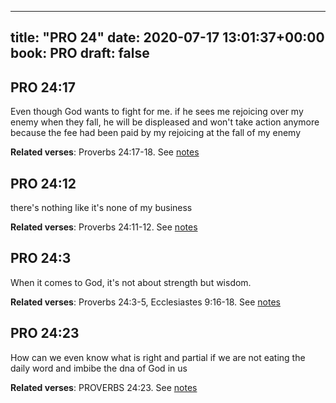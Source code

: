 
---
title: "PRO 24"
date: 2020-07-17 13:01:37+00:00
book: PRO
draft: false
---

## PRO 24:17

Even though God wants to fight for me. if he sees me rejoicing over my enemy when they fall, he will be displeased and won't take action anymore because the fee had been paid by my rejoicing at the fall of my enemy

**Related verses**: Proverbs 24:17-18. See [notes](https://my.bible.com/notes/3475693033298322313)


## PRO 24:12

there's nothing like it's none of my business

**Related verses**: Proverbs 24:11-12. See [notes](https://my.bible.com/notes/3475689902283940674)


## PRO 24:3

When it comes to God, it's not about strength but wisdom.

**Related verses**: Proverbs 24:3-5, Ecclesiastes 9:16-18. See [notes](https://my.bible.com/notes/3085789324676686083)


## PRO 24:23

How can we even know what is right and partial if we are not eating the daily word and imbibe the dna of God in us

**Related verses**: PROVERBS 24:23. See [notes](https://my.bible.com/notes/2708000362560479640)

